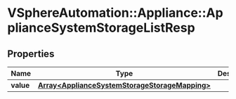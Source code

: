 # VSphereAutomation::Appliance::ApplianceSystemStorageListResp

## Properties
Name | Type | Description | Notes
------------ | ------------- | ------------- | -------------
**value** | [**Array&lt;ApplianceSystemStorageStorageMapping&gt;**](ApplianceSystemStorageStorageMapping.md) |  | 


